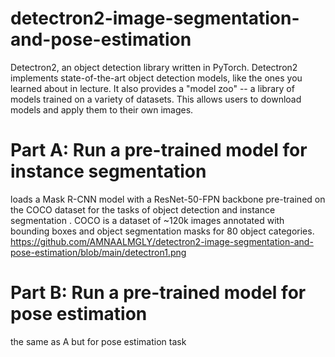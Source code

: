 # detectron2-image-segmentation-and-pose-estimation
Detectron2, an object detection library written in PyTorch. Detectron2 implements state-of-the-art object detection models, like the ones you learned about in lecture. It also provides a "model zoo" -- a library of models trained on a variety of datasets. This allows users to download models and apply them to their own images.
# Part A: Run a pre-trained model for instance segmentation
loads a Mask R-CNN model with a ResNet-50-FPN backbone pre-trained on the COCO dataset for the tasks of object detection and instance segmentation
 . COCO is a dataset of ~120k images annotated with bounding boxes and object segmentation masks for 80 object categories.
 https://github.com/AMNAALMGLY/detectron2-image-segmentation-and-pose-estimation/blob/main/detectron1.png
# Part B: Run a pre-trained model for pose estimation
the same as A but for pose estimation task
